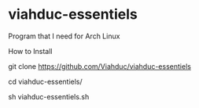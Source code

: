 # viahduc-essentiels
Program that I need for Arch Linux

How to Install

git clone https://github.com/Viahduc/viahduc-essentiels

cd viahduc-essentiels/

sh viahduc-essentiels.sh
